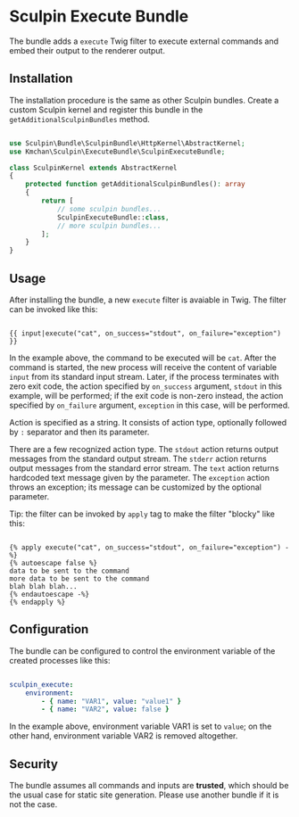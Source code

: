 
# Sculpin Execute Bundle

The bundle adds a `execute` Twig filter to execute external commands and
embed their output to the renderer output.

## Installation

The installation procedure is the same as other Sculpin bundles. Create a
custom Sculpin kernel and register this bundle in the
`getAdditionalSculpinBundles` method.

```php

use Sculpin\Bundle\SculpinBundle\HttpKernel\AbstractKernel;
use Kmchan\Sculpin\ExecuteBundle\SculpinExecuteBundle;

class SculpinKernel extends AbstractKernel
{
	protected function getAdditionalSculpinBundles(): array
	{
		return [
			// some sculpin bundles...
			SculpinExecuteBundle::class,
			// more sculpin bundles...
		];
	}
}

```
## Usage

After installing the bundle, a new `execute` filter is avaiable in Twig. The
filter can be invoked like this:

```twig

{{ input|execute("cat", on_success="stdout", on_failure="exception") }}

```

In the example above, the command to be executed will be `cat`. After the
command is started, the new process will receive the content of variable
`input` from its standard input stream. Later, if the process terminates with
zero exit code, the action specified by `on_success` argument, `stdout` in
this example, will be performed; if the exit code is non-zero instead, the
action specified by `on_failure` argument, `exception` in this case, will
be performed.

Action is specified as a string. It consists of action type, optionally
followed by `:` separator and then its parameter.

There are a few recognized action type. The `stdout` action returns output
messages from the standard output stream. The `stderr` action returns output
messages from the standard error stream. The `text` action returns hardcoded
text message given by the parameter. The `exception` action throws an
exception; its message can be customized by the optional parameter.

Tip: the filter can be invoked by `apply` tag to make the filter "blocky"
like this:

```twig

{% apply execute("cat", on_success="stdout", on_failure="exception") -%}
{% autoescape false %}
data to be sent to the command
more data to be sent to the command
blah blah blah...
{% endautoescape -%}
{% endapply %}

```

## Configuration

The bundle can be configured to control the environment variable of the
created processes like this:

```yaml

sculpin_execute:
    environment:
        - { name: "VAR1", value: "value1" }
        - { name: "VAR2", value: false }

```

In the example above, environment variable VAR1 is set to `value`; on the
other hand, environment variable VAR2 is removed altogether.

## Security

The bundle assumes all commands and inputs are **trusted**, which should be
the usual case for static site generation. Please use another bundle if it
is not the case.

